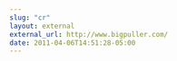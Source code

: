 ```yaml
---
slug: "cr"
layout: external
external_url: http://www.bigpuller.com/
date: 2011-04-06T14:51:28-05:00
---
```

